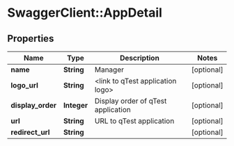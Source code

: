# SwaggerClient::AppDetail

## Properties
Name | Type | Description | Notes
------------ | ------------- | ------------- | -------------
**name** | **String** | Manager | [optional] 
**logo_url** | **String** | &lt;link to qTest application logo&gt; | [optional] 
**display_order** | **Integer** | Display order of qTest application | [optional] 
**url** | **String** | URL to qTest application | [optional] 
**redirect_url** | **String** |  | [optional] 


